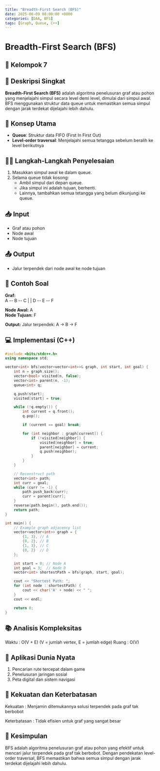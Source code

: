 ```yaml
---
title: "Breadth-First Search (BFS)"
date: 2025-06-09 08:00:00 +0800
categories: [DAA, BFS]
tags: [Graph, Queue, C++]
---
```


# Breadth-First Search (BFS)
## 🎯 Kelompok 7  

## 📌 Deskripsi Singkat  
**Breadth-First Search (BFS)** adalah algoritma penelusuran graf atau pohon yang menjelajahi simpul secara level demi level, dimulai dari simpul awal. BFS menggunakan struktur data queue untuk memastikan semua simpul dengan jarak terdekat dijelajahi lebih dahulu.

## 🧠 Konsep Utama  
- **Queue**: Struktur data FIFO (First In First Out)  
- **Level-order traversal**: Menjelajahi semua tetangga sebelum beralih ke level berikutnya  

## 🧑‍💻 Langkah-Langkah Penyelesaian  
1. Masukkan simpul awal ke dalam queue.  
2. Selama queue tidak kosong:  
   - Ambil simpul dari depan queue.  
   - Jika simpul ini adalah tujuan, berhenti.  
   - Lainnya, tambahkan semua tetangga yang belum dikunjungi ke queue.  

## 📥 Input  
- Graf atau pohon  
- Node awal  
- Node tujuan  

## 📤 Output  
- Jalur terpendek dari node awal ke node tujuan  

## 🧮 Contoh Soal  
**Graf:**  
A -- B -- C
| |
D -- E -- F

**Node Awal:** A  
**Node Tujuan:** F  

**Output:** Jalur terpendek: A -> B -> F  

## 💻 Implementasi (C++)  

```cpp
#include <bits/stdc++.h>
using namespace std;

vector<int> bfs(vector<vector<int>>& graph, int start, int goal) {
    int n = graph.size();
    vector<bool> visited(n, false);
    vector<int> parent(n, -1);
    queue<int> q;

    q.push(start);
    visited[start] = true;

    while (!q.empty()) {
        int current = q.front();
        q.pop();

        if (current == goal) break;

        for (int neighbor : graph[current]) {
            if (!visited[neighbor]) {
                visited[neighbor] = true;
                parent[neighbor] = current;
                q.push(neighbor);
            }
        }
    }

    // Reconstruct path
    vector<int> path;
    int curr = goal;
    while (curr != -1) {
        path.push_back(curr);
        curr = parent[curr];
    }
    reverse(path.begin(), path.end());
    return path;
}

int main() {
    // Example graph adjacency list
    vector<vector<int>> graph = {
        {1, 3}, // A
        {0, 2}, // B
        {1, 3}, // C
        {0, 2}  // D
    };

    int start = 0; // Node A
    int goal = 3;  // Node D
    vector<int> shortestPath = bfs(graph, start, goal);

    cout << "Shortest Path: ";
    for (int node : shortestPath) {
        cout << char('A' + node) << " ";
    }
    cout << endl;

    return 0;
}
```

## 📚 Analisis Kompleksitas
Waktu : O(V + E) (V = jumlah vertex, E = jumlah edge)
Ruang : O(V)

## 🌟 Aplikasi Dunia Nyata
1. Pencarian rute tercepat dalam game
2. Penelusuran jaringan sosial
3. Peta digital dan sistem navigasi

## 💪 Kekuatan dan Keterbatasan
Kekuatan :
Menjamin ditemukannya solusi terpendek pada graf tak berbobot

Keterbatasan :
Tidak efisien untuk graf yang sangat besar

## 🏁 Kesimpulan
BFS adalah algoritma penelusuran graf atau pohon yang efektif untuk mencari jalur terpendek pada graf tak berbobot. Dengan pendekatan level-order traversal, BFS memastikan bahwa semua simpul dengan jarak terdekat dijelajahi lebih dahulu.
